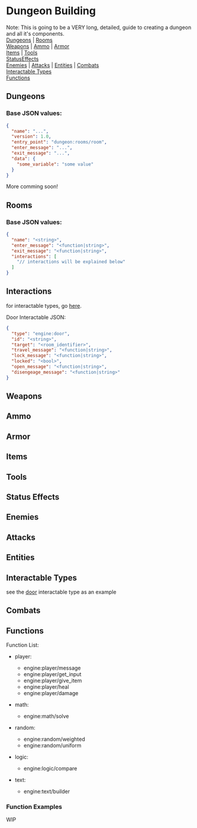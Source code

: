 
# Dungeon Building

Note: This is going to be a VERY long, detailed, guide to creating a dungeon and all it's components.  
[Dungeons](#dungeons) | [Rooms](#rooms)  
[Weapons](#weapons) | [Ammo](#ammo) | [Armor](#armor)  
[Items](#items) | [Tools](#tools)  
[StatusEffects](#status-effects)  
[Enemies](#enemies) | [Attacks](#attacks) | [Entities](#entities) | [Combats](#combats)  
[Interactable Types](#interactable-types)  
[Functions](#functions)  

## Dungeons

### Base JSON values:
```json
{
  "name": "...",
  "version": 1.0,
  "entry_point": "dungeon:rooms/room",
  "enter_message": "...",
  "exit_message": "...",
  "data": {
    "some_variable": "some value"
  }
}
```

More comming soon!  


## Rooms

### Base JSON values:
```json
{
  "name": "<string>",
  "enter_message": "<function|string>",
  "exit_message": "<function|string>",
  "interactions": [
    "// interactions will be explained below"
  ]
}
```

## Interactions
for interactable types, go [here](#interactable-types).  


Door Interactable JSON:  
```json
{
  "type": "engine:door",
  "id": "<string>",
  "target": "<room_identifier>",
  "travel_message": "<function|string>",
  "lock_message": "<function|string>",
  "locked": "<bool>",
  "open_message": "<function|string>",
  "disengeage_message": "<function|string>"
}
```

## Weapons

## Ammo

## Armor

## Items

## Tools

## Status Effects

## Enemies

## Attacks

## Entities

## Interactable Types
see the [door](./resources/door.json) interactable type as an example  

## Combats

## Functions

Function List:  
- player:
  - engine:player/message
  - engine:player/get_input
  - engine:player/give_item
  - engine:player/heal
  - engine:player/damage

- math:
  - engine:math/solve

- random:
  - engine:random/weighted
  - engine:random/uniform

- logic:
  - engine:logic/compare

- text:
  - engine:text/builder

### Function Examples
WIP






